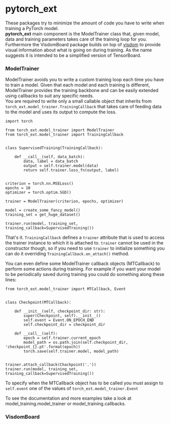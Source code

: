 # pytorch_ext
These packages try to minimize the amount of code you have to write when training a PyTorch model. \
**pytorch_ext** main component is the ModelTrainer class that, given model, data and training parameters takes care of the training loop for you. \
Furthermore the VisdomBoard package builds on top of [visdom](https://github.com/facebookresearch/visdom) to provide visual information about what is going on during training. As the name suggests it is intended to be a simplified version of TensorBoard.

### ModelTrainer
ModelTrainer avoids you to write a custom training loop each time you have to train a model. Given that each model and each training is different, ModelTrainer provides the training backbone and can be easily extended using callbacks to suit any specific needs. \
You are required to write only a small callable object that inherits from `torch_ext.model_trainer.TrainingCallback` that takes care of feeding data to the model and uses its output to compute the loss. 

```
import torch

from torch_ext.model_trainer import ModelTrainer
from torch_ext.model_trainer import TrainingCallback


class SupervisedTraining(TrainingCallback):

    def __call__(self, data_batch):
        data, label = data_batch
        output = self.trainer.model(data)
        return self.trainer.loss_fn(output, label)
        
        
criterion = torch.nn.MSELoss()
epochs = 10
optimizer = torch.optim.SGD()

trainer = ModelTrainer(criterion, epochs, optimizer)

model = create_some_fancy_model()
training_set = get_huge_dataset()

trainer.run(model, training_set, training_callback=SupervisedTraining())
```

That's it. `TrainingCallback` defines a `trainer` attribute that is used to access the trainer instance to which it is attached to. `trainer` cannot be used in the constructor though, so if you need to use `trainer` to initialize something you can do it overriding `TrainingCallback.on_attach()` method.

You can even define some ModelTrainer callback objects (MTCallback) to perform some actions during training. For example if you want your model to be periodically saved during training you could do something along these lines:

```
from torch_ext.model_trainer import MTCallback, Event


class Checkpoint(MTCallback):

    def __init__(self, checkpoint_dir: str):
        super(Checkpoint, self).__init__()
        self.event = Event.ON_EPOCH_END
        self.checkpoint_dir = checkpoint_dir

    def __call__(self):
        epoch = self.trainer.current_epoch
        model_path = os.path.join(self.checkpoint_dir, 'checkpoint_{}.pt'.format(epoch))
        torch.save(self.trainer.model, model_path)
        

trainer.attach_callback(Chackpoint('.'))
trainer.run(model, training_set, training_callback=SupervisedTraining())
```

To specify when the MTCallback object has to be called you must assign to `self.event` one of the values of `torch_ext.model_trainer.Event` 

To see the documentation and more examples take a look at model_training.model_trainer or model_training.callbacks.



### VisdomBoard 
   